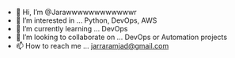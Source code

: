 - 👋 Hi, I’m @Jarawwwwwwwwwwwwr
- 👀 I’m interested in ... Python, DevOps, AWS
- 🌱 I’m currently learning ... DevOps
- 💞️ I’m looking to collaborate on ... DevOps or Automation projects
- 📫 How to reach me ... jarraramjad@gmail.com

<!---
progami/progami is a ✨ special ✨ repository because its `README.md` (this file) appears on your GitHub profile.
You can click the Preview link to take a look at your changes.
--->
